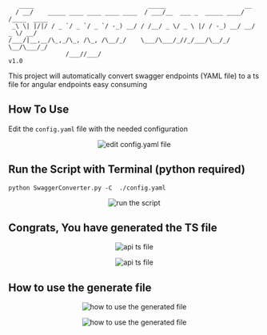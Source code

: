 ```
   ____                                _____                      __          
  / __/    _____ ____ ____ ____ ____  / ___/__  ___ _  _____ ____/ /____  ____
 _\ \| |/|/ / _ `/ _ `/ _ `/ -_) __/ / /__/ _ \/ _ \ |/ / -_) __/ __/ _ \/ __/
/___/|__,__/\_,_/\_, /\_, /\__/_/    \___/\___/_//_/___/\__/_/  \__/\___/_/   
                /___//___/                                                  v1.0  
```

This project will automatically convert swagger endpoints (YAML file) to a ts file for angular endpoints easy consuming


## How To Use
Edit the ```config.yaml``` file with the needed configuration

<p align="center">
  <img src="https://imgur.com/x8ObESV.png" alt="edit config.yaml file">
</p>

## Run the Script with Terminal (python required)
``` python SwaggerConverter.py -C  ./config.yaml ```

<p align="center">
  <img src="https://imgur.com/sJvlkaP.png" alt="run the script">
</p>

## Congrats, You have generated the TS file
<p align="center">
  <img src="https://imgur.com/pPUtDmo.png" alt="api ts file">
</p>
<p align="center">
  <img src="https://imgur.com/Js8pA9Y.png" alt="api ts file">
</p>

## How to use the generate file
<p align="center">
  <img src="https://i.imgur.com/ICZZi93.png" alt="how to use the generated file">
</p><p align="center">
  <img src="https://i.imgur.com/6hKJX1S.png" alt="how to use the generated file">
</p>
